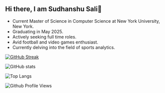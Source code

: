 ## Hi there, I am Sudhanshu Sali👋

- Current Master of Science in Computer Science at New York University, New York.
- Graduating in May 2025.
- Actively seeking full time roles.
- Avid football and video games enthusiast.
- Currently delving into the field of sports analytics.


[![GitHub Streak](https://streak-stats.demolab.com/?user=sudsali)](https://git.io/streak-stats)

![GitHub stats](https://github-readme-stats.vercel.app/api?username=sudsali&show_icons=true&theme=radical&rank_icon=github)

![Top Langs](https://github-readme-stats.vercel.app/api/top-langs/?username=sudsali&layout=compact)

![Github Profile Views](https://komarev.com/ghpvc/?username=sudsali&color=blueviolet)  
